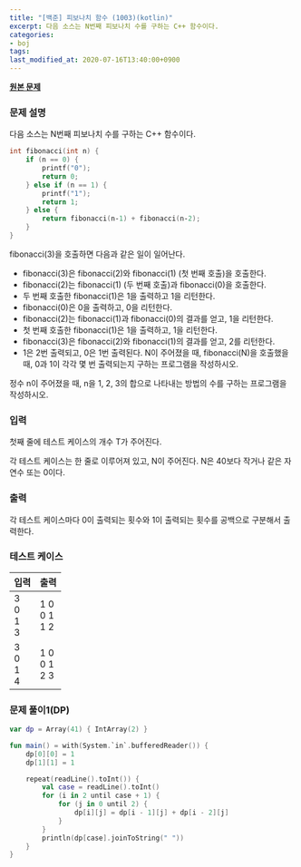 ```yaml
---
title: "[백준] 피보나치 함수 (1003)(kotlin)"
excerpt: 다음 소스는 N번째 피보나치 수를 구하는 C++ 함수이다.
categories:
- boj
tags:
last_modified_at: 2020-07-16T13:40:00+0900
---
```


**[원본 문제](https://www.acmicpc.net/problem/1003)**

### 문제 설명

다음 소스는 N번째 피보나치 수를 구하는 C++ 함수이다.

```cpp
int fibonacci(int n) {
    if (n == 0) {
        printf("0");
        return 0;
    } else if (n == 1) {
        printf("1");
        return 1;
    } else {
        return fibonacci(n‐1) + fibonacci(n‐2);
    }
}
```

fibonacci(3)을 호출하면 다음과 같은 일이 일어난다.

  * fibonacci(3)은 fibonacci(2)와 fibonacci(1) (첫 번째 호출)을 호출한다.
  * fibonacci(2)는 fibonacci(1) (두 번째 호출)과 fibonacci(0)을 호출한다.
  * 두 번째 호출한 fibonacci(1)은 1을 출력하고 1을 리턴한다.
  * fibonacci(0)은 0을 출력하고, 0을 리턴한다.
  * fibonacci(2)는 fibonacci(1)과 fibonacci(0)의 결과를 얻고, 1을 리턴한다.
  * 첫 번째 호출한 fibonacci(1)은 1을 출력하고, 1을 리턴한다.
  * fibonacci(3)은 fibonacci(2)와 fibonacci(1)의 결과를 얻고, 2를 리턴한다.
  * 1은 2번 출력되고, 0은 1번 출력된다. N이 주어졌을 때, fibonacci(N)을 호출했을 때, 0과 1이 각각 몇 번 출력되는지 구하는 프로그램을 작성하시오.

정수 n이 주어졌을 때, n을 1, 2, 3의 합으로 나타내는 방법의 수를 구하는 프로그램을 작성하시오.

### 입력

첫째 줄에 테스트 케이스의 개수 T가 주어진다.

각 테스트 케이스는 한 줄로 이루어져 있고, N이 주어진다. N은 40보다 작거나 같은 자연수 또는 0이다.

### 출력

각 테스트 케이스마다 0이 출력되는 횟수와 1이 출력되는 횟수를 공백으로 구분해서 출력한다.

### 테스트 케이스

|입력|출력|
|-----|-----|
|3<br>0<br>1<br>3|1 0<br>0 1<br>1 2|
|3<br>0<br>1<br>4|1 0<br>0 1<br>2 3|

### 문제 풀이1(DP)

```kotlin
var dp = Array(41) { IntArray(2) }

fun main() = with(System.`in`.bufferedReader()) {
    dp[0][0] = 1
    dp[1][1] = 1

    repeat(readLine().toInt()) {
        val case = readLine().toInt()
        for (i in 2 until case + 1) {
            for (j in 0 until 2) {
                dp[i][j] = dp[i - 1][j] + dp[i - 2][j]
            }
        }
        println(dp[case].joinToString(" "))
    }
}

```
